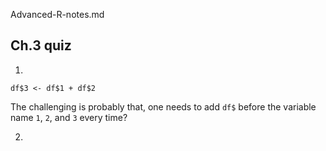 Advanced-R-notes.md

## Ch.3 quiz

1. 

```
df$3 <- df$1 + df$2
```

The challenging is probably that, one needs to add `df$` before the variable name `1`, `2`, and `3` every time?

2.
